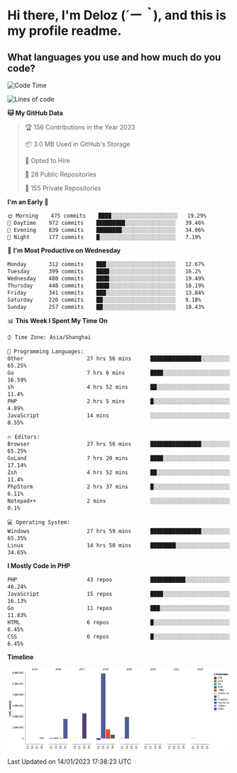 # **Hi there, I'm Deloz (*´ー｀*), and this is my profile readme.**
<!--  [![Profile views](https://gpvc.arturio.dev/dank-del)](https://github.com/dank-del) -->
## **What languages you use and how much do you code?**

<!--START_SECTION:waka-->
![Code Time](http://img.shields.io/badge/Code%20Time-715%20hrs%2059%20mins-blue)

![Lines of code](https://img.shields.io/badge/From%20Hello%20World%20I%27ve%20Written-13%20Million%20lines%20of%20code-blue)

**🐱 My GitHub Data** 

> 🏆 156 Contributions in the Year 2023
 > 
> 📦 3.0 MB Used in GitHub's Storage 
 > 
> 💼 Opted to Hire
 > 
> 📜 28 Public Repositories 
 > 
> 🔑 155 Private Repositories  
 > 
**I'm an Early 🐤** 

```text
🌞 Morning    475 commits    ████░░░░░░░░░░░░░░░░░░░░░   19.29% 
🌆 Daytime    972 commits    █████████░░░░░░░░░░░░░░░░   39.46% 
🌃 Evening    839 commits    ████████░░░░░░░░░░░░░░░░░   34.06% 
🌙 Night      177 commits    █░░░░░░░░░░░░░░░░░░░░░░░░   7.19%

```
📅 **I'm Most Productive on Wednesday** 

```text
Monday       312 commits    ███░░░░░░░░░░░░░░░░░░░░░░   12.67% 
Tuesday      399 commits    ████░░░░░░░░░░░░░░░░░░░░░   16.2% 
Wednesday    480 commits    ████░░░░░░░░░░░░░░░░░░░░░   19.49% 
Thursday     448 commits    ████░░░░░░░░░░░░░░░░░░░░░   18.19% 
Friday       341 commits    ███░░░░░░░░░░░░░░░░░░░░░░   13.84% 
Saturday     226 commits    ██░░░░░░░░░░░░░░░░░░░░░░░   9.18% 
Sunday       257 commits    ██░░░░░░░░░░░░░░░░░░░░░░░   10.43%

```


📊 **This Week I Spent My Time On** 

```text
⌚︎ Time Zone: Asia/Shanghai

💬 Programming Languages: 
Other                    27 hrs 56 mins      ████████████████░░░░░░░░░   65.25% 
Go                       7 hrs 6 mins        ████░░░░░░░░░░░░░░░░░░░░░   16.59% 
sh                       4 hrs 52 mins       ██░░░░░░░░░░░░░░░░░░░░░░░   11.4% 
PHP                      2 hrs 5 mins        █░░░░░░░░░░░░░░░░░░░░░░░░   4.89% 
JavaScript               14 mins             ░░░░░░░░░░░░░░░░░░░░░░░░░   0.55%

🔥 Editors: 
Browser                  27 hrs 56 mins      ████████████████░░░░░░░░░   65.25% 
GoLand                   7 hrs 20 mins       ████░░░░░░░░░░░░░░░░░░░░░   17.14% 
Zsh                      4 hrs 52 mins       ██░░░░░░░░░░░░░░░░░░░░░░░   11.4% 
PhpStorm                 2 hrs 37 mins       █░░░░░░░░░░░░░░░░░░░░░░░░   6.11% 
Notepad++                2 mins              ░░░░░░░░░░░░░░░░░░░░░░░░░   0.1%

💻 Operating System: 
Windows                  27 hrs 59 mins      ████████████████░░░░░░░░░   65.35% 
Linux                    14 hrs 50 mins      ████████░░░░░░░░░░░░░░░░░   34.65%

```

**I Mostly Code in PHP** 

```text
PHP                      43 repos            ███████████░░░░░░░░░░░░░░   46.24% 
JavaScript               15 repos            ████░░░░░░░░░░░░░░░░░░░░░   16.13% 
Go                       11 repos            ███░░░░░░░░░░░░░░░░░░░░░░   11.83% 
HTML                     6 repos             █░░░░░░░░░░░░░░░░░░░░░░░░   6.45% 
CSS                      6 repos             █░░░░░░░░░░░░░░░░░░░░░░░░   6.45%

```


**Timeline**

![Chart not found](https://raw.githubusercontent.com/deloz/deloz/main/charts/bar_graph.png) 


 Last Updated on 14/01/2023 17:38:23 UTC
<!--END_SECTION:waka-->
